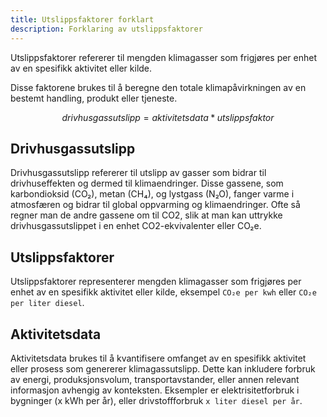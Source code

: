 ```yaml
---
title: Utslippsfaktorer forklart
description: Forklaring av utslippsfaktorer
---
```


Utslippsfaktorer refererer til mengden klimagasser som frigjøres per enhet av en spesifikk aktivitet eller kilde.

Disse faktorene brukes til å beregne den totale klimapåvirkningen av en bestemt handling, produkt eller tjeneste.

```math
drivhusgassutslipp = aktivitetsdata * utslippsfaktor
```

## Drivhusgassutslipp
Drivhusgassutslipp refererer til utslipp av gasser som bidrar til drivhuseffekten og dermed til klimaendringer. Disse gassene, som karbondioksid (CO₂), metan (CH₄), og lystgass (N₂O), fanger varme i atmosfæren og bidrar til global oppvarming og klimaendringer. Ofte så regner man de andre gassene om til CO2, slik at man kan uttrykke drivhusgassutslippet i en enhet CO2-ekvivalenter eller CO₂e.

## Utslippsfaktorer 
Utslippsfaktorer representerer mengden klimagasser som frigjøres per enhet av en spesifikk aktivitet eller kilde, eksempel `CO₂e per kwh` eller `CO₂e per liter diesel`.

## Aktivitetsdata
Aktivitetsdata brukes til å kvantifisere omfanget av en spesifikk aktivitet eller prosess som genererer klimagassutslipp. Dette kan inkludere forbruk av energi, produksjonsvolum, transportavstander, eller annen relevant informasjon avhengig av konteksten. Eksempler er elektrisitetforbruk i bygninger (x kWh per år), eller drivstoffforbruk `x liter diesel per år`.
